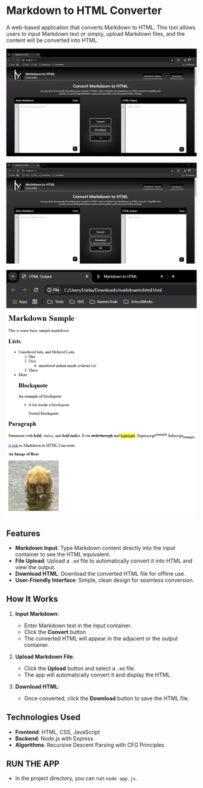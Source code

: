 # Markdown to HTML Converter

A web-based application that converts Markdown to HTML. This tool allows users to input Markdown text or simply, upload Markdown files, and the content will be converted into HTML.

![Sample GIF](public/files/sample.gif)

![Homepage](public/files/homepage.png)

![Sample Output](public/files/sampleoutput.png)


## Features
- **Markdown Input**: Type Markdown content directly into the input container to see the HTML equivalent.
- **File Upload**: Upload a `.md` file to automatically convert it into HTML and view the output.
- **Download HTML**: Download the converted HTML file for offline use.
- **User-Friendly Interface**: Simple, clean design for seamless conversion.

## How It Works
1. **Input Markdown**:
   - Enter Markdown text in the input container.
   - Click the **Convert** button
   - The converted HTML will appear in the adjacent or the output container.

2. **Upload Markdown File**:
   - Click the **Upload** button and select a `.md` file.
   - The app will automatically convert it and display the HTML.

3. **Download HTML**:
   - Once converted, click the **Download** button to save the HTML file.

## Technologies Used
- **Frontend**: HTML, CSS, JavaScript
- **Backend**: Node.js with Express
- **Algorithms**: Recursive Descent Parsing with CFG Principles

## RUN THE APP
- In the project directory, you can run `node app.js`.
